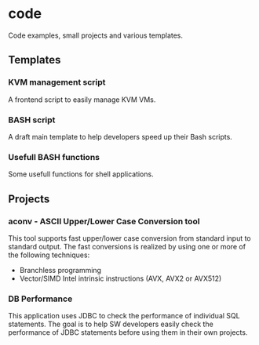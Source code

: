 # code
Code examples, small projects and various templates.

## Templates

### KVM management script
A frontend script to easily manage KVM VMs.

### BASH script
A draft main template to help developers speed up their Bash scripts.

### Usefull BASH functions
Some usefull functions for shell applications.

## Projects

### aconv - ASCII Upper/Lower Case Conversion tool
This tool supports fast upper/lower case conversion from standard input to standard output.
The fast conversions is realized by using one or more of the following techniques:
- Branchless programming
- Vector/SIMD Intel intrinsic instructions (AVX, AVX2 or AVX512)

### DB Performance
This application uses JDBC to check the performance of individual SQL statements.
The goal is to help SW developers easily check the performance of JDBC statements before using them in their own projects.


